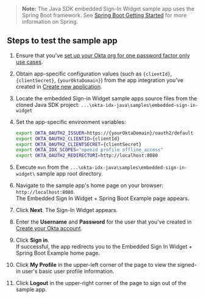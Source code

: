 > **Note:** The Java SDK embedded Sign-In Widget sample app uses the Spring Boot framework. See [Spring Boot Getting Started](https://spring.io/guides/gs/spring-boot/) for more information on Spring.

## Steps to test the sample app

1. Ensure that you've [set up your Okta org for one password factor only use cases](/docs/guides/oie-embedded-common-org-setup/java/main/#set-up-your-okta-org-for-password-factor-only-use-cases).

1. Obtain app-specific configuration values (such as `{clientId}`, `{clientSecret}`, `{yourOktaDomain}`) from the app integration you've created in [Create new application](/docs/guides/oie-embedded-common-org-setup/java/main/#step-4-create-new-application).

1. Locate the embedded Sign-in Widget sample apps source files from the cloned Java SDK project:
`...\okta-idx-java\samples\embedded-sign-in-widget`

1. Set the app-specific environment variables:<br>
   ```bash
   export OKTA_OAUTH2_ISSUER=https://{yourOktaDomain}/oauth2/default
   export OKTA_OAUTH2_CLIENTID={clientId}
   export OKTA_OAUTH2_CLIENTSECRET={clientSecret}
   export OKTA_IDX_SCOPES="openid profile offline_access"
   export OKTA_OAUTH2_REDIRECTURI=http://localhost:8080
   ```

1. Execute `mvn` from the `...\okta-idx-java\samples\embedded-sign-in-widget\` sample app root directory.

1. Navigate to the sample app's home page on your browser: `http://localhost:8080`. <br>The Embedded Sign In Widget + Spring Boot Example page appears.

1. Click **Next**. The Sign-In Widget appears.
1. Enter the **Username** and **Password** for the user that you've created in
   [Create your Okta account](/docs/guides/oie-embedded-common-org-setup/java/main/#create-your-okta-account).

1. Click **Sign in**. <br>If successful, the app redirects you to the Embedded Sign In Widget + Spring Boot Example home page.

1. Click **My Profile** in the upper-left corner of the page to view the signed-in user's basic user profile information.

1. Click **Logout** in the upper-right corner of the page to sign out of the sample app.
